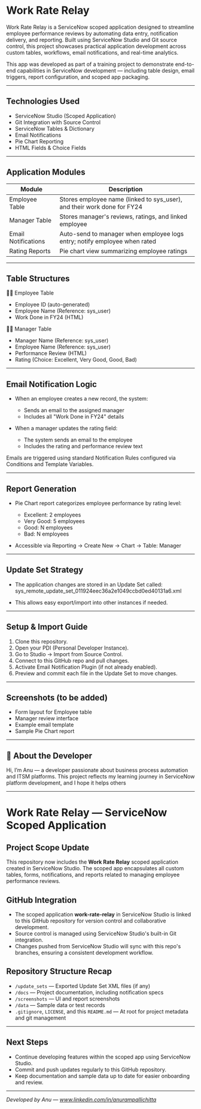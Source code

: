 # Work Rate Relay

Work Rate Relay is a ServiceNow scoped application designed to streamline employee performance reviews by automating data entry, notification delivery, and reporting. Built using ServiceNow Studio and Git source control, this project showcases practical application development across custom tables, workflows, email notifications, and real-time analytics.

This app was developed as part of a training project to demonstrate end-to-end capabilities in ServiceNow development — including table design, email triggers, report configuration, and scoped app packaging.

---

## Technologies Used

- ServiceNow Studio (Scoped Application)
- Git Integration with Source Control
- ServiceNow Tables & Dictionary
- Email Notifications
- Pie Chart Reporting
- HTML Fields & Choice Fields

---

## Application Modules

| Module           | Description                                                                 |
|------------------|-----------------------------------------------------------------------------|
| Employee Table   | Stores employee name (linked to sys_user), and their work done for FY24     |
| Manager Table    | Stores manager's reviews, ratings, and linked employee                      |
| Email Notifications | Auto-send to manager when employee logs entry; notify employee when rated |
| Rating Reports   | Pie chart view summarizing employee ratings                                 |

---

## Table Structures

🧑‍💼 Employee Table
- Employee ID (auto-generated)
- Employee Name (Reference: sys_user)
- Work Done in FY24 (HTML)

👨‍💼 Manager Table
- Manager Name (Reference: sys_user)
- Employee Name (Reference: sys_user)
- Performance Review (HTML)
- Rating (Choice: Excellent, Very Good, Good, Bad)

---

## Email Notification Logic

- When an employee creates a new record, the system:
  - Sends an email to the assigned manager
  - Includes all "Work Done in FY24" details

- When a manager updates the rating field:
  - The system sends an email to the employee
  - Includes the rating and performance review text

Emails are triggered using standard Notification Rules configured via Conditions and Template Variables.

---

## Report Generation

- Pie Chart report categorizes employee performance by rating level:
  - Excellent: 2 employees
  - Very Good: 5 employees
  - Good: N employees
  - Bad: N employees

- Accessible via Reporting → Create New → Chart → Table: Manager

---

## Update Set Strategy

- The application changes are stored in an Update Set called:
  sys_remote_update_set_011924eec36a2e1049ccbd0ed40131a6.xml

- This allows easy export/import into other instances if needed.

---

## Setup & Import Guide

1. Clone this repository.
2. Open your PDI (Personal Developer Instance).
3. Go to Studio → Import from Source Control.
4. Connect to this GitHub repo and pull changes.
5. Activate Email Notification Plugin (if not already enabled).
6. Preview and commit each file in the Update Set to move changes.

---

## Screenshots (to be added)

- Form layout for Employee table
- Manager review interface
- Example email template
- Sample Pie Chart report

---

## 👤 About the Developer

Hi, I’m Anu — a developer passionate about business process automation and ITSM platforms. This project reflects my learning journey in ServiceNow platform development, and I hope it helps others

---
# Work Rate Relay — ServiceNow Scoped Application

## Project Scope Update

This repository now includes the **Work Rate Relay** scoped application created in ServiceNow Studio. The scoped app encapsulates all custom tables, forms, notifications, and reports related to managing employee performance reviews.

## GitHub Integration

- The scoped application **work-rate-relay** in ServiceNow Studio is linked to this GitHub repository for version control and collaborative development.
- Source control is managed using ServiceNow Studio's built-in Git integration.
- Changes pushed from ServiceNow Studio will sync with this repo's branches, ensuring a consistent development workflow.

## Repository Structure Recap

- `/update_sets` — Exported Update Set XML files (if any)
- `/docs` — Project documentation, including notification specs
- `/screenshots` — UI and report screenshots
- `/data` — Sample data or test records
- `.gitignore`, `LICENSE`, and this `README.md` — At root for project metadata and git management

---

## Next Steps

- Continue developing features within the scoped app using ServiceNow Studio.
- Commit and push updates regularly to this GitHub repository.
- Keep documentation and sample data up to date for easier onboarding and review.

---

*Developed by Anu — www.linkedin.com/in/anurampallichitta*  
